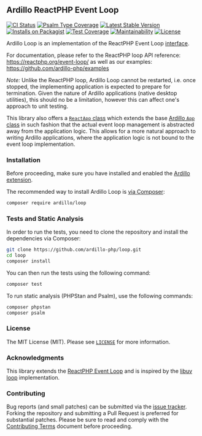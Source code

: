 ## Ardillo ReactPHP Event Loop

[![CI Status](https://github.com/ardillo-php/loop/workflows/CI/badge.svg)](https://github.com/ardillo-php/loop/actions/workflows/ci.yaml)
[![Psalm Type Coverage](https://shepherd.dev/github/ardillo-php/loop/coverage.svg)](https://shepherd.dev/github/ardillo-php/loop)
[![Latest Stable Version](https://poser.pugx.org/ardillo/loop/v/stable.png)](https://packagist.org/packages/ardillo/loop)
[![Installs on Packagist](https://img.shields.io/packagist/dt/ardillo/loop?color=blue&label=Installs%20on%20Packagist)](https://packagist.org/packages/ardillo/loop)
[![Test Coverage](https://api.codeclimate.com/v1/badges/e53a5afe5367ce230546/test_coverage)](https://codeclimate.com/github/ardillo-php/loop/test_coverage)
[![Maintainability](https://api.codeclimate.com/v1/badges/e53a5afe5367ce230546/maintainability)](https://codeclimate.com/github/ardillo-php/loop/maintainability)
[![License](https://img.shields.io/badge/license-MIT-blue)](LICENSE)

Ardillo Loop is an implementation of the ReactPHP Event Loop [interface](https://github.com/reactphp/event-loop).

For documentation, please refer to the ReactPHP loop API reference: https://reactphp.org/event-loop/ as well as our examples: https://github.com/ardillo-php/examples

_Note:_ Unlike the ReactPHP loop, Ardillo Loop cannot be restarted, i.e. once stopped, the implementing application is expected to prepare for termination. Given the nature of Ardillo applications (native desktop utilities), this should no be a limitation, however this can affect one's approach to unit testing.

This library also offers a [`ReactApp` class](src/ReactApp.php) which extends the base [Ardillo `App` class](https://ardillo.dev/docs/0.1.x/classes/app/) in such fashion that the actual event loop management is abstracted away from the application logic. This allows for a more natural approach to writing Ardillo applications, where the application logic is not bound to the event loop implementation.

### Installation

Before proceeding, make sure you have installed and enabled the [Ardillo extension](https://github.com/ardillo-php/ext).

The recommended way to install Ardillo Loop is [via Composer](https://getcomposer.org/):

```sh
composer require ardillo/loop
```

### Tests and Static Analysis

In order to run the tests, you need to clone the repository and install the dependencies via Composer:

```sh
git clone https://github.com/ardillo-php/loop.git
cd loop
composer install
```

You can then run the tests using the following command:

```sh
composer test
```

To run static analysis (PHPStan and Psalm), use the following commands:

```sh
composer phpstan
composer psalm
```

### License

The MIT License (MIT). Please see [`LICENSE`](LICENSE) for more information.

### Acknowledgments

This library extends the [ReactPHP Event Loop](https://github.com/reactphp/event-loop) and is inspired by the [libuv loop](https://github.com/reactphp/event-loop/blob/1.x/src/ExtUvLoop.php) implementation.

### Contributing

Bug reports (and small patches) can be submitted via the [issue tracker](https://github.com/ardillo-php/loop/issues). Forking the repository and submitting a Pull Request is preferred for substantial patches. Please be sure to read and comply with the [Contributing Terms](CONTRIBUTING.md) document before proceeding.

